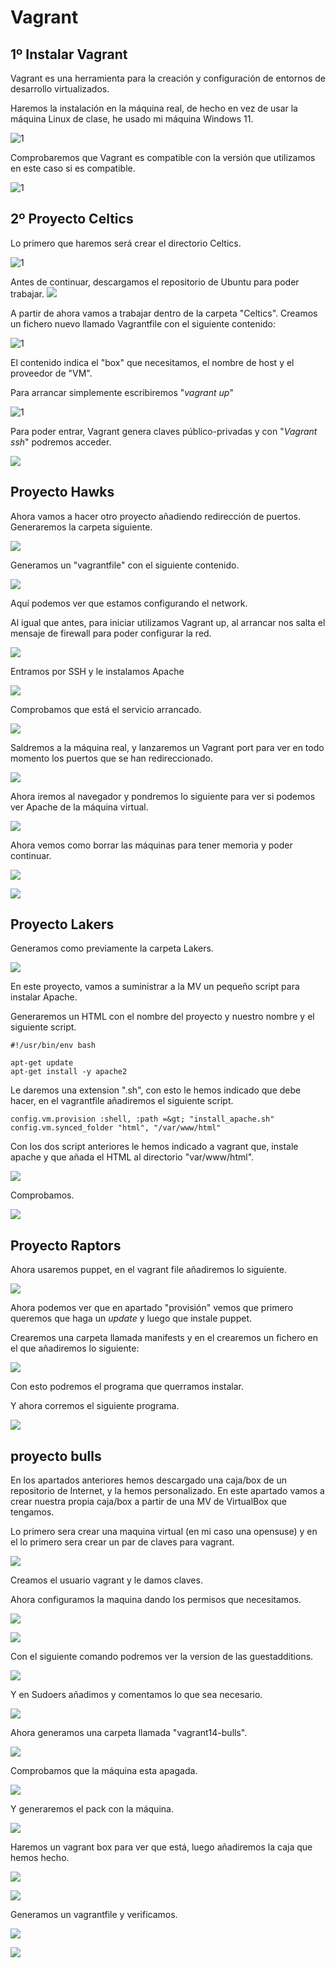 # Vagrant

## 1º Instalar Vagrant

Vagrant es una herramienta para la creación y configuración de entornos de desarrollo virtualizados.

Haremos la instalación en la máquina real, de hecho en vez de usar la máquina Linux de clase, he usado mi máquina Windows 11.

![1](./img/1.png)

Comprobaremos que Vagrant es compatible con la versión que utilizamos en este caso si es compatible.

![1](./img/2.png)

## 2º Proyecto Celtics

Lo primero que haremos será crear el directorio Celtics.

![1](./img/3.png)

Antes de continuar, descargamos el repositorio de Ubuntu para poder trabajar.
![](./img/2-3.png)

A partir de ahora vamos a trabajar dentro de la carpeta "Celtics".
Creamos un fichero nuevo llamado Vagrantfile con el siguiente contenido:

![1](./img/3-4.png)

El contenido indica el "box" que necesitamos, el nombre de host y el proveedor de "VM".

Para arrancar simplemente escribiremos "*vagrant up*"

![1](./img/4.png)

Para poder entrar, Vagrant genera claves público-privadas y con "*Vagrant ssh*" podremos acceder.

![](./img/5.png)

## Proyecto Hawks
Ahora vamos a hacer otro proyecto añadiendo redirección de puertos.
Generaremos la carpeta siguiente.

![](./img/6.png)

Generamos un "vagrantfile" con el siguiente contenido.

![](./img/7.png)

Aquí podemos ver que estamos configurando el network.

Al igual que antes, para iniciar utilizamos Vagrant up, al arrancar nos salta el mensaje de firewall para poder configurar la red.

![](./img/8.png)

Entramos por SSH y le instalamos Apache

![](./img/9.png)

Comprobamos que está el servicio arrancado.

![](./img/10.png)

Saldremos a la máquina real, y lanzaremos un Vagrant port para ver en todo momento los puertos que se han redireccionado.

![](./img/11.png)

Ahora iremos al navegador y pondremos lo siguiente para ver si podemos ver Apache de la máquina virtual.

![](./img/12.png)

Ahora vemos como borrar las máquinas para tener memoria y poder continuar.

![](./img/13.png)

![](./img/14.png)

## Proyecto Lakers

Generamos como previamente la carpeta Lakers.

![](./img/15.png)

En este proyecto, vamos a suministrar a la MV un pequeño script para instalar Apache.

Generaremos un HTML con el nombre del proyecto y nuestro nombre y el siguiente script.

~~~
#!/usr/bin/env bash

apt-get update
apt-get install -y apache2
~~~

Le daremos una extension ".sh", con esto le hemos indicado que debe hacer, en el vagrantfile añadiremos el siguiente script.

~~~
config.vm.provision :shell, :path =&gt; "install_apache.sh"
config.vm.synced_folder "html", "/var/www/html"
~~~
Con los dos script anteriores le hemos indicado a vagrant que, instale apache y que añada el HTML al directorio "var/www/html".

![](./img/16.png)

Comprobamos.

![](./img/17.png)

## Proyecto Raptors

Ahora usaremos puppet, en el vagrant file añadiremos lo siguiente.

![](./img/18.png)

Ahora podemos ver que en apartado "provisión" vemos que primero queremos que haga un *update* y luego que instale puppet.

Crearemos una carpeta llamada manifests y en el crearemos un fichero en el que añadiremos lo siguiente:

![](./img/19.png)

Con esto podremos el programa que querramos instalar.

Y ahora corremos el siguiente programa.

![](./img/20.png)

## proyecto bulls

En los apartados anteriores hemos descargado una caja/box de un repositorio de Internet, y la hemos personalizado. En este apartado vamos a crear nuestra propia caja/box a partir de una MV de VirtualBox que tengamos.

Lo primero sera crear una maquina virtual (en mi caso una opensuse) y en el lo primero sera crear un par de claves para vagrant.

![](./img/21.png)

Creamos el usuario vagrant y le damos claves.

Ahora configuramos la maquina dando los permisos que necesitamos.

![](./img/23.png)

![](./img/24.png)

Con el siguiente comando podremos ver la version de las guestadditions.

![](./img/25.png)

Y en Sudoers añadimos y comentamos lo que sea necesario.

![](./img/26.png)

Ahora generamos una carpeta llamada "vagrant14-bulls".

![](./img/27.png)

Comprobamos que la máquina esta apagada.

![](./img/28.png)

Y generaremos el pack con la máquina.

![](./img/29.png)

Haremos un vagrant box para ver que está, luego añadiremos la caja que hemos hecho.

![](./img/31.png)

![](./img/32.png)

Generamos un vagrantfile y verificamos.

![](./img/33.png)

![](./img/34.png)
